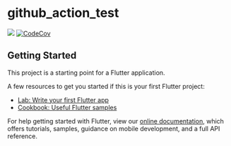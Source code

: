 # github_action_test

[![](https://github.com/xsahil03x/GithubActionTest/workflows/Test%20and%20Build%20Apk/badge.svg)](https://github.com/xsahil03x/GithubActionTest/actions)
[![CodeCov](https://codecov.io/gh/xsahil03x/GithubActionTest/branch/master/graph/badge.svg)](https://codecov.io/gh/xsahil03x/GithubActionTest)

## Getting Started

This project is a starting point for a Flutter application.

A few resources to get you started if this is your first Flutter project:

- [Lab: Write your first Flutter app](https://flutter.dev/docs/get-started/codelab)
- [Cookbook: Useful Flutter samples](https://flutter.dev/docs/cookbook)

For help getting started with Flutter, view our
[online documentation](https://flutter.dev/docs), which offers tutorials,
samples, guidance on mobile development, and a full API reference.
